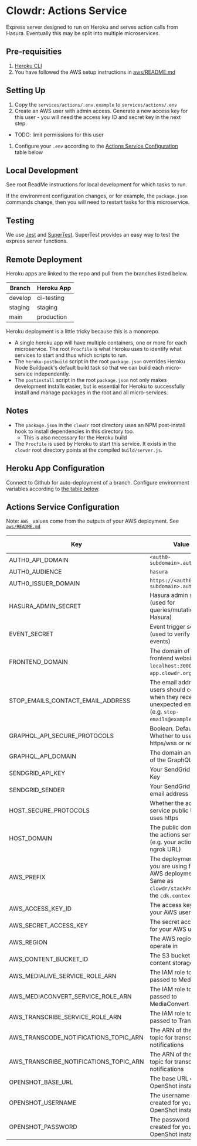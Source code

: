 # Clowdr: Actions Service

Express server designed to run on Heroku and serves action calls from Hasura.
Eventually this may be split into multiple microservices.

## Pre-requisities

1. [Heroku CLI](https://devcenter.heroku.com/articles/heroku-cli)
1. You have followed the AWS setup instructions in [aws/README.md](../../aws/README.md)

## Setting Up

1. Copy the `services/actions/.env.example` to `services/actions/.env`
1. Create an AWS user with admin access. Generate a new access key for this user - you will need the access key ID and secret key in the next step.

- TODO: limit permissions for this user

1. Configure your `.env` according to the [Actions Service
   Configuration](#actions-service-configuration) table below

## Local Development

See root ReadMe instructions for local development for which tasks to run.

If the environment configuration changes, or for example, the `package.json`
commands change, then you will need to restart tasks for this microservice.

## Testing

We use [Jest](https://jestjs.io/docs/en/getting-started) and
[SuperTest](https://www.npmjs.com/package/supertest). SuperTest provides an easy
way to test the express server functions.

## Remote Deployment

Heroku apps are linked to the repo and pull from the branches listed below.

| Branch  | Heroku App |
| ------- | ---------- |
| develop | ci-testing |
| staging | staging    |
| main    | production |

Heroku deployment is a little tricky because this is a monorepo.

- A single heroku app will have multiple containers, one or more for each
  microservice. The root `Procfile` is what Heroku uses to identify what
  services to start and thus which scripts to run.
- The `heroku-postbuild` script in the root `package.json` overrides Heroku Node
  Buildpack's default build task so that we can build each micro-service
  independently.
- The `postinstall` script in the root `package.json` not only makes development
  installs easier, but is essential for Heroku to successfully install and
  manage packages in the root and all micro-services.

## Notes

- The `package.json` in the `clowdr` root directory uses an NPM post-install
  hook to install dependencies in this directory too.
  - This is also necessary for the Heroku build
- The `Procfile` is used by Heroku to start this service. It exists in the
  `clowdr` root directory points at the compiled `build/server.js`.

## Heroku App Configuration

Connect to Github for auto-deployment of a branch. Configure environment
variables according to [the table below](#actions-service-configuration).

## Actions Service Configuration

Note: `AWS_` values come from the outputs of your AWS deployment. See [`aws/README.md`](../../aws/README.md)

| Key                                    | Value                                                                                                               | From CDK |
| -------------------------------------- | ------------------------------------------------------------------------------------------------------------------- | -------- |
| AUTH0_API_DOMAIN                       | `<auth0-subdomain>.auth0.com`                                                                                       |          |
| AUTH0_AUDIENCE                         | `hasura`                                                                                                            |          |
| AUTH0_ISSUER_DOMAIN                    | `https://<auth0-subdomain>.auth0.com/`                                                                              |          |
| HASURA_ADMIN_SECRET                    | Hasura admin secret (used for queries/mutations to Hasura)                                                          |          |
| EVENT_SECRET                           | Event trigger secret (used to verify Hasura events)                                                                 |          |
| FRONTEND_DOMAIN                        | The domain of the frontend website (e.g. `localhost:3000` or `app.clowdr.org`)                                      |          |
| STOP_EMAILS_CONTACT_EMAIL_ADDRESS      | The email address users should contact when they received unexpected emails (e.g. `stop-emails@example.org`)        |          |
| GRAPHQL_API_SECURE_PROTOCOLS           | Boolean. Default: true. Whether to use https/wss or not.                                                            |          |
| GRAPHQL_API_DOMAIN                     | The domain and port of the GraphQL server                                                                           |          |
| SENDGRID_API_KEY                       | Your SendGrid API Key                                                                                               |          |
| SENDGRID_SENDER                        | Your SendGrid sender email address                                                                                  |          |
| HOST_SECURE_PROTOCOLS                  | Whether the actions service public URL uses https                                                                   |          |
| HOST_DOMAIN                            | The public domain of the actions service (e.g. your actions ngrok URL)                                              |          |
| AWS_PREFIX                             | The deployment prefix you are using for your AWS deployment. Same as `clowdr/stackPrefix` in the `cdk.context.json` |          |
| AWS_ACCESS_KEY_ID                      | The access key ID for your AWS user                                                                                 | Yes      |
| AWS_SECRET_ACCESS_KEY                  | The secret access key for your AWS user                                                                             | Yes      |
| AWS_REGION                             | The AWS region to operate in                                                                                        | Yes      |
| AWS_CONTENT_BUCKET_ID                  | The S3 bucket ID for content storage                                                                                | Yes      |
| AWS_MEDIALIVE_SERVICE_ROLE_ARN         | The IAM role to be passed to MediaLive                                                                              | Yes      |
| AWS_MEDIACONVERT_SERVICE_ROLE_ARN      | The IAM role to be passed to MediaConvert                                                                           | Yes      |
| AWS_TRANSCRIBE_SERVICE_ROLE_ARN        | The IAM role to be passed to Transcribe                                                                             | Yes      |
| AWS_TRANSCODE_NOTIFICATIONS_TOPIC_ARN  | The ARN of the SNS topic for transcoding notifications                                                              | Yes      |
| AWS_TRANSCRIBE_NOTIFICATIONS_TOPIC_ARN | The ARN of the SNS topic for transcription notifications                                                            | Yes      |
| OPENSHOT_BASE_URL                      | The base URL of the OpenShot instance                                                                               |          |
| OPENSHOT_USERNAME                      | The username you created for your OpenShot instance                                                                 |          |
| OPENSHOT_PASSWORD                      | The password you created for your OpenShot instance                                                                 |          |
